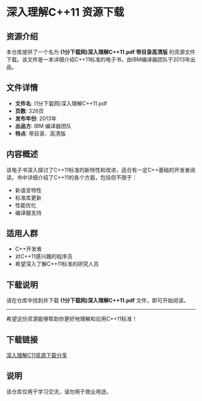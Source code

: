 # 深入理解C++11 资源下载

## 资源介绍

本仓库提供了一个名为 **(1分下载网)深入理解C++11.pdf 带目录高清版** 的资源文件下载。该文件是一本详细介绍C++11标准的电子书，由IBM编译器团队于2013年出品。

## 文件详情

- **文件名**: (1分下载网)深入理解C++11.pdf
- **页数**: 326页
- **发布年份**: 2013年
- **出品方**: IBM 编译器团队
- **特点**: 带目录、高清版

## 内容概述

该电子书深入探讨了C++11标准的新特性和改进，适合有一定C++基础的开发者阅读。书中详细介绍了C++11的各个方面，包括但不限于：

- 新语言特性
- 标准库更新
- 性能优化
- 编译器支持

## 适用人群

- C++开发者
- 对C++11感兴趣的程序员
- 希望深入了解C++11标准的研究人员

## 下载说明

请在仓库中找到并下载 **(1分下载网)深入理解C++11.pdf** 文件，即可开始阅读。

---

希望这份资源能够帮助你更好地理解和应用C++11标准！

## 下载链接
[深入理解C11资源下载分享](https://pan.quark.cn/s/98ef4bbfe7c2)

## 说明

该仓库仅用于学习交流，请勿用于商业用途。
